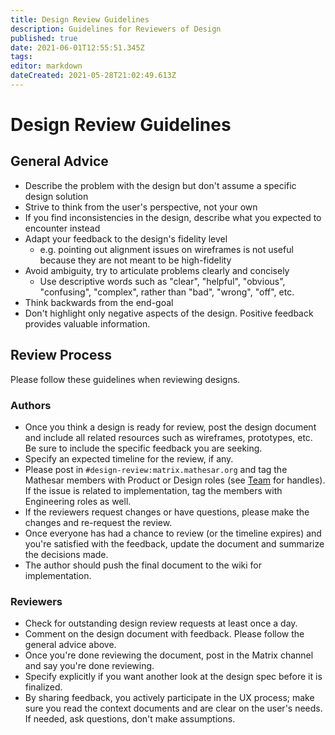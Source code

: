 ```yaml
---
title: Design Review Guidelines
description: Guidelines for Reviewers of Design
published: true
date: 2021-06-01T12:55:51.345Z
tags: 
editor: markdown
dateCreated: 2021-05-28T21:02:49.613Z
---
```


# Design Review Guidelines
## General Advice
- Describe the problem with the design but don't assume a specific design solution
- Strive to think from the user's perspective, not your own
- If you find inconsistencies in the design, describe what you expected to encounter instead
- Adapt your feedback to the design's fidelity level
    - e.g. pointing out alignment issues on wireframes is not useful because they are not meant to be high-fidelity
- Avoid ambiguity, try to articulate problems clearly and concisely
    - Use descriptive words such as "clear", "helpful", "obvious", "confusing", "complex", rather than "bad", "wrong", "off", etc.
- Think backwards from the end-goal
- Don't highlight only negative aspects of the design. Positive feedback provides valuable information.


## Review Process
Please follow these guidelines when reviewing designs.

### Authors
- Once you think a design is ready for review, post the design document and include all related resources such as wireframes, prototypes, etc. Be sure to include the specific feedback you are seeking.
- Specify an expected timeline for the review, if any.
- Please post in `#design-review:matrix.mathesar.org` and tag the Mathesar members with Product or Design roles (see [Team](/team) for handles). If the issue is related to implementation, tag the members with Engineering roles as well.
- If the reviewers request changes or have questions, please make the changes and re-request the review.
- Once everyone has had a chance to review (or the timeline expires) and you're satisfied with the feedback, update the document and summarize the decisions made.
- The author should push the final document to the wiki for implementation.

### Reviewers
- Check for outstanding design review requests at least once a day.
- Comment on the design document with feedback. Please follow the general advice above.
- Once you're done reviewing the document, post in the Matrix channel and say you're done reviewing.
- Specify explicitly if you want another look at the design spec before it is finalized.
- By sharing feedback, you actively participate in the UX process; make sure you read the context documents and are clear on the user's needs. If needed, ask questions, don't make assumptions.

